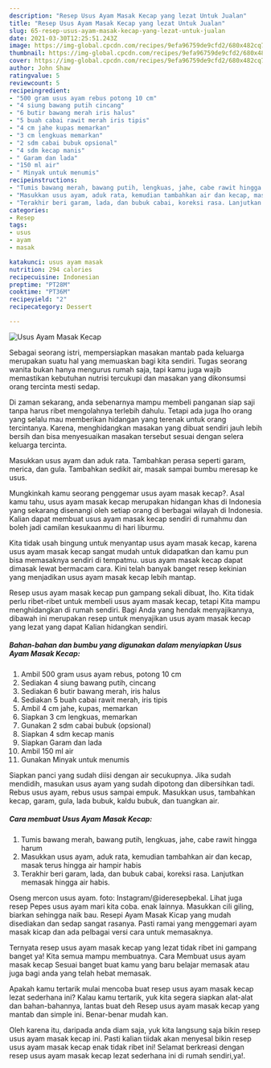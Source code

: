 ```yaml
---
description: "Resep Usus Ayam Masak Kecap yang lezat Untuk Jualan"
title: "Resep Usus Ayam Masak Kecap yang lezat Untuk Jualan"
slug: 65-resep-usus-ayam-masak-kecap-yang-lezat-untuk-jualan
date: 2021-03-30T12:25:51.243Z
image: https://img-global.cpcdn.com/recipes/9efa96759de9cfd2/680x482cq70/usus-ayam-masak-kecap-foto-resep-utama.jpg
thumbnail: https://img-global.cpcdn.com/recipes/9efa96759de9cfd2/680x482cq70/usus-ayam-masak-kecap-foto-resep-utama.jpg
cover: https://img-global.cpcdn.com/recipes/9efa96759de9cfd2/680x482cq70/usus-ayam-masak-kecap-foto-resep-utama.jpg
author: John Shaw
ratingvalue: 5
reviewcount: 5
recipeingredient:
- "500 gram usus ayam rebus potong 10 cm"
- "4 siung bawang putih cincang"
- "6 butir bawang merah iris halus"
- "5 buah cabai rawit merah iris tipis"
- "4 cm jahe kupas memarkan"
- "3 cm lengkuas memarkan"
- "2 sdm cabai bubuk opsional"
- "4 sdm kecap manis"
- " Garam dan lada"
- "150 ml air"
- " Minyak untuk menumis"
recipeinstructions:
- "Tumis bawang merah, bawang putih, lengkuas, jahe, cabe rawit hingga harum"
- "Masukkan usus ayam, aduk rata, kemudian tambahkan air dan kecap, masak terus hingga air hampir habis"
- "Terakhir beri garam, lada, dan bubuk cabai, koreksi rasa. Lanjutkan memasak hingga air habis."
categories:
- Resep
tags:
- usus
- ayam
- masak

katakunci: usus ayam masak 
nutrition: 294 calories
recipecuisine: Indonesian
preptime: "PT28M"
cooktime: "PT36M"
recipeyield: "2"
recipecategory: Dessert

---
```



![Usus Ayam Masak Kecap](https://img-global.cpcdn.com/recipes/9efa96759de9cfd2/680x482cq70/usus-ayam-masak-kecap-foto-resep-utama.jpg)

Sebagai seorang istri, mempersiapkan masakan mantab pada keluarga merupakan suatu hal yang memuaskan bagi kita sendiri. Tugas seorang  wanita bukan hanya mengurus rumah saja, tapi kamu juga wajib memastikan kebutuhan nutrisi tercukupi dan masakan yang dikonsumsi orang tercinta mesti sedap.

Di zaman  sekarang, anda sebenarnya mampu membeli panganan siap saji tanpa harus ribet mengolahnya terlebih dahulu. Tetapi ada juga lho orang yang selalu mau memberikan hidangan yang terenak untuk orang tercintanya. Karena, menghidangkan masakan yang dibuat sendiri jauh lebih bersih dan bisa menyesuaikan masakan tersebut sesuai dengan selera keluarga tercinta. 

Masukkan usus ayam dan aduk rata. Tambahkan perasa seperti garam, merica, dan gula. Tambahkan sedikit air, masak sampai bumbu meresap ke usus.

Mungkinkah kamu seorang penggemar usus ayam masak kecap?. Asal kamu tahu, usus ayam masak kecap merupakan hidangan khas di Indonesia yang sekarang disenangi oleh setiap orang di berbagai wilayah di Indonesia. Kalian dapat membuat usus ayam masak kecap sendiri di rumahmu dan boleh jadi camilan kesukaanmu di hari liburmu.

Kita tidak usah bingung untuk menyantap usus ayam masak kecap, karena usus ayam masak kecap sangat mudah untuk didapatkan dan kamu pun bisa memasaknya sendiri di tempatmu. usus ayam masak kecap dapat dimasak lewat bermacam cara. Kini telah banyak banget resep kekinian yang menjadikan usus ayam masak kecap lebih mantap.

Resep usus ayam masak kecap pun gampang sekali dibuat, lho. Kita tidak perlu ribet-ribet untuk membeli usus ayam masak kecap, tetapi Kita mampu menghidangkan di rumah sendiri. Bagi Anda yang hendak menyajikannya, dibawah ini merupakan resep untuk menyajikan usus ayam masak kecap yang lezat yang dapat Kalian hidangkan sendiri.

<!--inarticleads1-->

##### Bahan-bahan dan bumbu yang digunakan dalam menyiapkan Usus Ayam Masak Kecap:

1. Ambil 500 gram usus ayam rebus, potong 10 cm
1. Sediakan 4 siung bawang putih, cincang
1. Sediakan 6 butir bawang merah, iris halus
1. Sediakan 5 buah cabai rawit merah, iris tipis
1. Ambil 4 cm jahe, kupas, memarkan
1. Siapkan 3 cm lengkuas, memarkan
1. Gunakan 2 sdm cabai bubuk (opsional)
1. Siapkan 4 sdm kecap manis
1. Siapkan  Garam dan lada
1. Ambil 150 ml air
1. Gunakan  Minyak untuk menumis


Siapkan panci yang sudah diisi dengan air secukupnya. Jika sudah mendidih, masukan usus ayam yang sudah dipotong dan dibersihkan tadi. Rebus usus ayam, rebus usus sampai empuk. Masukkan usus, tambahkan kecap, garam, gula, lada bubuk, kaldu bubuk, dan tuangkan air. 

<!--inarticleads2-->

##### Cara membuat Usus Ayam Masak Kecap:

1. Tumis bawang merah, bawang putih, lengkuas, jahe, cabe rawit hingga harum
1. Masukkan usus ayam, aduk rata, kemudian tambahkan air dan kecap, masak terus hingga air hampir habis
1. Terakhir beri garam, lada, dan bubuk cabai, koreksi rasa. Lanjutkan memasak hingga air habis.


Oseng mercon usus ayam. foto: Instagram/@ideresepbekal. Lihat juga resep Pepes usus ayam mari kita coba. enak lainnya. Masukkan cili giling, biarkan sehingga naik bau. Resepi Ayam Masak Kicap yang mudah disediakan dan sedap sangat rasanya. Pasti ramai yang menggemari ayam masak kicap dan ada pelbagai versi cara untuk memasaknya. 

Ternyata resep usus ayam masak kecap yang lezat tidak ribet ini gampang banget ya! Kita semua mampu membuatnya. Cara Membuat usus ayam masak kecap Sesuai banget buat kamu yang baru belajar memasak atau juga bagi anda yang telah hebat memasak.

Apakah kamu tertarik mulai mencoba buat resep usus ayam masak kecap lezat sederhana ini? Kalau kamu tertarik, yuk kita segera siapkan alat-alat dan bahan-bahannya, lantas buat deh Resep usus ayam masak kecap yang mantab dan simple ini. Benar-benar mudah kan. 

Oleh karena itu, daripada anda diam saja, yuk kita langsung saja bikin resep usus ayam masak kecap ini. Pasti kalian tiidak akan menyesal bikin resep usus ayam masak kecap enak tidak ribet ini! Selamat berkreasi dengan resep usus ayam masak kecap lezat sederhana ini di rumah sendiri,ya!.

